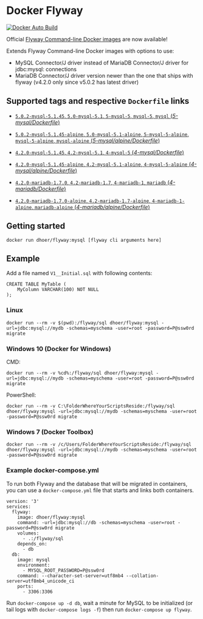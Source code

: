 # Docker Flyway

[![Docker Auto Build](https://img.shields.io/docker/automated/dhoer/flyway.svg?style=flat-square)][docker]

[docker]: https://hub.docker.com/r/dhoer/flyway/

Official [Flyway Command-line Docker images](https://github.com/flyway/flyway-docker) are now available!

Extends Flyway Command-line Docker images with options to use:
- MySQL Connector/J driver instead of MariaDB Connector/J driver for jdbc:mysql: connections
- MariaDB Connector/J driver version newer than the one that ships with flyway (v4.2.0 only since v5.0.2 has latest driver)

## Supported tags and respective `Dockerfile` links

- [`5.0.2-mysql-5.1.45`, `5.0-mysql-5.1`, `5-mysql-5`, `mysql-5`, `mysql` (*5-mysql/Dockerfile*)](https://github.com/dhoer/docker-flyway/blob/master/5-mysql/Dockerfile)
- [`5.0.2-mysql-5.1.45-alpine`, `5.0-mysql-5.1-alpine`, `5-mysql-5-alpine`, `mysql-5-alpine`, `mysql-alpine` (*5-mysql/alpine/Dockerfile*)](https://github.com/dhoer/docker-flyway/blob/master/5-mysql/alpine/Dockerfile)

- [`4.2.0-mysql-5.1.45`, `4.2-mysql-5.1`, `4-mysql-5` (*4-mysql/Dockerfile*)](https://github.com/dhoer/docker-flyway/blob/master/4-mysql/Dockerfile)
- [`4.2.0-mysql-5.1.45-alpine`, `4.2-mysql-5.1-alpine`, `4-mysql-5-alpine` (*4-mysql/alpine/Dockerfile*)](https://github.com/dhoer/docker-flyway/blob/master/4-mysql/alpine/Dockerfile)
- [`4.2.0-mariadb-1.7.0`, `4.2-mariadb-1.7`, `4-mariadb-1`, `mariadb` (*4-mariadb/Dockerfile*)](https://github.com/dhoer/docker-flyway/blob/master/4-mariadb/Dockerfile)
- [`4.2.0-mariadb-1.7.0-alpine`, `4.2-mariadb-1.7-alpine`, `4-mariadb-1-alpine`, `mariadb-alpine` (*4-mariadb/alpine/Dockerfile*)](https://github.com/dhoer/docker-flyway/blob/master/4-mariadb/alpine/Dockerfile)

## Getting started

`docker run dhoer/flyway:mysql [flyway cli arguments here]`

## Example

Add a file named `V1__Initial.sql` with following contents:

```
CREATE TABLE MyTable (
    MyColumn VARCHAR(100) NOT NULL
);

```
                                                             
### Linux
`docker run --rm -v $(pwd):/flyway/sql dhoer/flyway:mysql -url=jdbc:mysql://mydb -schemas=myschema -user=root -password=P@ssw0rd migrate`

### Windows 10 (Docker for Windows)
CMD:

`docker run --rm -v %cd%:/flyway/sql dhoer/flyway:mysql -url=jdbc:mysql://mydb -schemas=myschema -user=root -password=P@ssw0rd migrate`

PowerShell:

`docker run --rm -v C:\FolderWhereYourScriptsReside:/flyway/sql dhoer/flyway:mysql -url=jdbc:mysql://mydb -schemas=myschema -user=root -password=P@ssw0rd migrate`

### Windows 7 (Docker Toolbox)

`docker run --rm -v /c/Users/FolderWhereYourScriptsReside:/flyway/sql dhoer/flyway:mysql -url=jdbc:mysql://mydb -schemas=myschema -user=root -password=P@ssw0rd migrate`

### Example docker-compose.yml

To run both Flyway and the database that will be migrated in containers, you can use a `docker-compose.yml` file that starts and links both containers.

```
version: '3'
services:
  flyway:
    image: dhoer/flyway:mysql
    command: -url=jdbc:mysql://db -schemas=myschema -user=root -password=P@ssw0rd migrate
    volumes:
      - .:/flyway/sql
    depends_on:
      - db
  db:
    image: mysql
    environment:
      - MYSQL_ROOT_PASSWORD=P@ssw0rd
    command: --character-set-server=utf8mb4 --collation-server=utf8mb4_unicode_ci
    ports:
      - 3306:3306
```

Run `docker-compose up -d db`, wait a minute for MySQL to be initialized (or tail logs with `docker-compose logs -f`) then run `docker-compose up flyway`.
